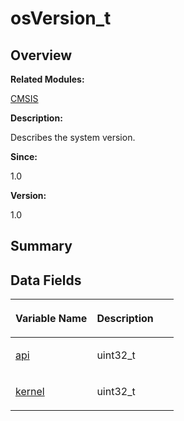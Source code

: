 # osVersion\_t<a name="ZH-CN_TOPIC_0000001055075083"></a>

## **Overview**<a name="section1073266065191908"></a>

**Related Modules:**

[CMSIS](zh-cn_topic_0000001055075063.md)

**Description:**

Describes the system version. 

**Since:**

1.0

**Version:**

1.0

## **Summary**<a name="section1387914999191908"></a>

## Data Fields<a name="pub-attribs"></a>

<a name="table671419443191908"></a>
<table><thead align="left"><tr id="row320437560191908"><th class="cellrowborder" valign="top" width="50%" id="mcps1.1.3.1.1"><p id="p136154886191908"><a name="p136154886191908"></a><a name="p136154886191908"></a>Variable Name</p>
</th>
<th class="cellrowborder" valign="top" width="50%" id="mcps1.1.3.1.2"><p id="p1003173275191908"><a name="p1003173275191908"></a><a name="p1003173275191908"></a>Description</p>
</th>
</tr>
</thead>
<tbody><tr id="row1163806193191908"><td class="cellrowborder" valign="top" width="50%" headers="mcps1.1.3.1.1 "><p id="p802945964191908"><a name="p802945964191908"></a><a name="p802945964191908"></a><a href="zh-cn_topic_0000001055075063.md#ga399e0292985f12145a0e61c0b50a50ec">api</a></p>
</td>
<td class="cellrowborder" valign="top" width="50%" headers="mcps1.1.3.1.2 "><p id="p502300484191908"><a name="p502300484191908"></a><a name="p502300484191908"></a>uint32_t&nbsp;</p>
</td>
</tr>
<tr id="row527885415191908"><td class="cellrowborder" valign="top" width="50%" headers="mcps1.1.3.1.1 "><p id="p1530967324191908"><a name="p1530967324191908"></a><a name="p1530967324191908"></a><a href="zh-cn_topic_0000001055075063.md#ga3a589e0cc665071abb720afda12e9a15">kernel</a></p>
</td>
<td class="cellrowborder" valign="top" width="50%" headers="mcps1.1.3.1.2 "><p id="p794083197191908"><a name="p794083197191908"></a><a name="p794083197191908"></a>uint32_t&nbsp;</p>
</td>
</tr>
</tbody>
</table>

